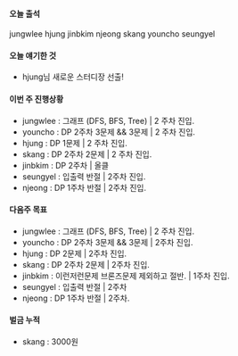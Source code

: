#### 오늘 출석
jungwlee
hjung
jinbkim
njeong
skang
youncho
seungyel

#### 오늘 얘기한 것
* hjung님 새로운 스터디장 선출!

#### 이번 주 진행상황 
* jungwlee : 그래프 (DFS, BFS, Tree) | 2 주차 진입.
* youncho : DP 2주차 3문제 && 3문제 | 2 주차 진입.
* hjung : DP 1문제 | 2 주차 진입.
* skang : DP 2주차 2문제 | 2 주차 진입.
* jinbkim : DP 2주차 | 올클
* seungyel : 입출력 반절 | 2주차 진입.
* njeong : DP 1주차 반절 | 2주차 진입.

#### 다음주 목표
* jungwlee : 그래프 (DFS, BFS, Tree) | 2 주차 진입.
* youncho : DP 2주차 3문제 && 3문제 | 2주차 진입.
* hjung : DP 2문제 | 2주차 진입.
* skang : DP 2주차 2문제 | 2주차 진입.
* jinbkim : 이런저런문제 브론즈문제 제외하고 절반. | 1주차 진입.
* seungyel : 입출력 반절 | 2주차
* njeong : DP 1주차 반절 | 2주차.

#### 벌금 누적
* skang : 3000원
